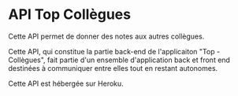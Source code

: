 # API Top Collègues
Cette API permet de donner des notes aux autres collègues. 

Cette API, qui constitue la partie back-end de l'applicaiton "Top - Collègues", 
fait partie d'un ensemble d'application back et front end destinées à communiquer 
entre elles tout en restant autonomes.

Cette API est hébergée sur Heroku.
